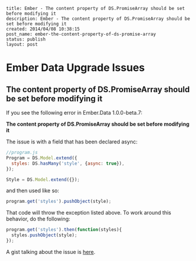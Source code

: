 ```
title: Ember - The content property of DS.PromiseArray should be set before modifying it
description: Ember - The content property of DS.PromiseArray should be set before modifying it
created: 2014/04/08 10:38:15
post_name: ember-the-content-property-of-ds-promise-array
status: publish
layout: post
```

# Ember Data Upgrade Issues 
## The content property of DS.PromiseArray should be set before modifying it

If you see the following error in Ember.Data 1.0.0-beta.7:

**The content property of DS.PromiseArray should be set before modifying it**

The issue is with a field that has been declared async:

```javascript
//program.js
Program = DS.Model.extend({
  styles: DS.hasMany('style', {async: true}),
});

Style = DS.Model.extend({});
```

and then used like so:

```javascript
program.get('styles').pushObject(style);
```

That code will throw the exception listed above. To work around this behavior, do the following:

```javascript
program.get('styles').then(function(styles){
  styles.pushObject(style);
});
```

A gist talking about the issue is [here](https://gist.github.com/Microfed/6573839).